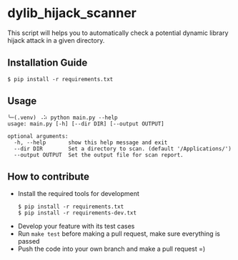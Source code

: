 # dylib_hijack_scanner

This script will helps you to automatically check a potential dynamic library hijack attack in a given directory.

## Installation Guide
```
$ pip install -r requirements.txt
```

## Usage
```
╰─(.venv) ⠠⠵ python main.py --help
usage: main.py [-h] [--dir DIR] [--output OUTPUT]

optional arguments:
  -h, --help       show this help message and exit
  --dir DIR        Set a directory to scan. (default '/Applications/')
  --output OUTPUT  Set the output file for scan report.
```

## How to contribute
- Install the required tools for development
  ```
  $ pip install -r requirements.txt 
  $ pip install -r requirements-dev.txt
  ```
- Develop your feature with its test cases
- Run `make test` before making a pull request, make sure everything is passed
- Push the code into your own branch and make a pull request =)
